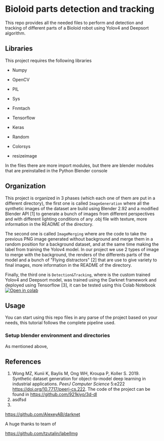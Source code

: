 # Bioloid parts detection and tracking 

This repo provides all the needed files to perform and detection and tracking of different parts of a Bioloid robot using Yolov4 and Deepsort algorithm.

## Libraries

This project requires the following libraries

- Numpy

- OpenCV

- PIL

- Sys

- Fnmtach

- Tensorflow

- Keras

- Random

- Colorsys

- resizeimage 

In the files there are more import modules, but there are blender modules that are preinstalled in the Python Blender console

## Organization 

This project is organized in 3 phases (which each one of them are put in a different directory), the first one is called `ImageGeneration` where all the synthetic images of the dataset are build using Blender 2.92 and a modified Blender API [1] to generate a bunch of images from different perspectives and with different lighting conditions of any .obj file with texture, more information in the README of the directory.

The second one is called `ImageMerging` where are the code to take the previous PNG image generated without background and merge them in a random position for a background dataset, and at the same time making the label from training the Yolov4 model. In our project we use 2 types of image to merge with the background, the renders of the differents parts of the model and a bunch of "Flying distractors" [2] that are use to give variety to final images, more information in the README of the directory.

Finally, the third one is `Detection&Tracking`, where is the custom trained Yolov4 and Deepsort model, was trained using the Darknet framework and deployed using Tensorflow [3], it can be tested using this Colab Notebook [![Open in colab](https://colab.research.google.com/assets/colab-badge.svg)](https://colab.research.google.com/drive/1Y-vpJqE-hDDNfgGG3iO7nBr2KDvvhFM7?usp=sharing)


## Usage

You can start using this repo files in any parse of the project based on your needs, this tutorial follows the complete pipeline used.

### Setup blender environment and directories

As mentioned above, 



## References

1.  Wong MZ, Kunii K, Baylis M, Ong WH, Kroupa P, Koller S. 2019. Synthetic dataset generation for object-to-model deep learning in industrial applications. *PeerJ Computer Science* 5:e222 https://doi.org/10.7717/peerj-cs.222. The code of the project can be found in https://github.com/921kiyo/3d-dl
2. asdfsd
3. 

https://github.com/AlexeyAB/darknet

A huge thanks to team of  

https://github.com/tzutalin/labelImg
